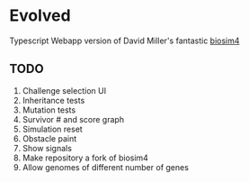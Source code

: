 # Evolved

Typescript Webapp version of David Miller's fantastic [biosim4](https://github.com/davidrmiller/biosim4)

## TODO

1. Challenge selection UI
2. Inheritance tests
3. Mutation tests
4. Survivor # and score graph
5. Simulation reset
6. Obstacle paint
7. Show signals
8. Make repository a fork of biosim4
9. Allow genomes of different number of genes
